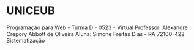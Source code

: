 # UNICEUB
Programação para Web - Turma D - 0523 - Virtual
Professor: Alexandre Crepory Abbott de Oliveira
Aluna: Simone Freitas Dias - RA 72100-422
Sistematização

